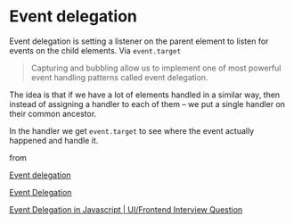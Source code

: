 # Event delegation

Event delegation is setting a listener on the parent element to listen for events on the child elements. Via `event.target`

> Capturing and bubbling allow us to implement one of most powerful event handling patterns called event delegation.

The idea is that if we have a lot of elements handled in a similar way, then instead of assigning a handler to each of them – we put a single handler on their common ancestor.

In the handler we get `event.target` to see where the event actually happened and handle it.

from 

[Event delegation](https://javascript.info/event-delegation)

[Event Delegation](https://davidwalsh.name/event-delegate)

[Event Delegation in Javascript | UI/Frontend Interview Question](https://youtu.be/3KJI1WZGDrg)